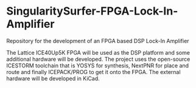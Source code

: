 # SingularitySurfer-FPGA-Lock-In-Amplifier
Repository for the development of an FPGA based DSP Lock-In Amplifier

The Lattice ICE40Up5K FPGA will be used as the DSP platform and some additional hardware will be developed.
The project uses the open-source ICESTORM toolchain that is YOSYS for synthesis, NextPNR for place and route and finally ICEPACK/PROG to get it onto the FPGA. The external hardware will be developed in KiCad.

